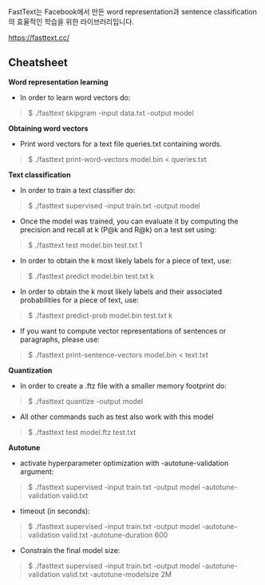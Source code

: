 FastText는 Facebook에서 만든 word representation과 sentence classification의 효율적인 학습을 위한 라이브러리입니다.

https://fasttext.cc/

## Cheatsheet

**Word representation learning**
   - In order to learn word vectors do:

>$ ./fasttext skipgram -input data.txt -output model

**Obtaining word vectors**
   - Print word vectors for a text file queries.txt containing words.

>$ ./fasttext print-word-vectors model.bin < queries.txt

**Text classification**
   - In order to train a text classifier do:

>$ ./fasttext supervised -input train.txt -output model

   - Once the model was trained, you can evaluate it by computing the precision and recall at k (P@k and R@k) on a test set using:

>$ ./fasttext test model.bin test.txt 1

   - In order to obtain the k most likely labels for a piece of text, use:

>$ ./fasttext predict model.bin test.txt k

   - In order to obtain the k most likely labels and their associated probabilities for a piece of text, use:

>$ ./fasttext predict-prob model.bin test.txt k

   - If you want to compute vector representations of sentences or paragraphs, please use:

>$ ./fasttext print-sentence-vectors model.bin < text.txt

**Quantization**
   - In order to create a .ftz file with a smaller memory footprint do:

>$ ./fasttext quantize -output model

   - All other commands such as test also work with this model

>$ ./fasttext test model.ftz test.txt

**Autotune**
   - activate hyperparameter optimization with -autotune-validation argument:

>$ ./fasttext supervised -input train.txt -output model -autotune-validation valid.txt

  - timeout (in seconds):

>$ ./fasttext supervised -input train.txt -output model -autotune-validation valid.txt -autotune-duration 600

  - Constrain the final model size:

>$ ./fasttext supervised -input train.txt -output model -autotune-validation valid.txt -autotune-modelsize 2M
